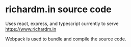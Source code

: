 richardm.in source code
=====================

Uses react, express, and typescript currently to serve https://www.richardm.in

Webpack is used to bundle and compile the source code.

